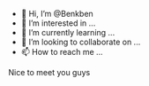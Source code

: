 - 👋 Hi, I’m @Benkben
- 👀 I’m interested in ...
- 🌱 I’m currently learning ...
- 💞️ I’m looking to collaborate on ...
- 📫 How to reach me ...

<!---
Benkben/Benkben is a ✨ special ✨ repository because its `README.md` (this file) appears on your GitHub profile.
You can click the Preview link to take a look at your changes.
--->

Nice to meet you guys
